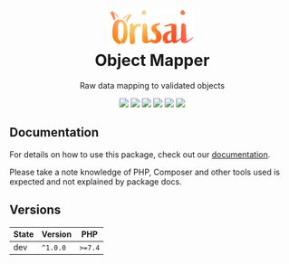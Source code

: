 <h1 align="center">
	<img src="https://github.com/orisai/.github/blob/main/images/repo_title.png" alt="Orisai"/>
	<br/>
	Object Mapper
</h1>

<p align="center">
    Raw data mapping to validated objects
</p>

<p align=center>
  <a href="https://github.com/orisai/object-mapper/actions?query=workflow%3Aci"><img src="https://github.com/orisai/object-mapper/workflows/ci/badge.svg"></a>
  <a href="https://coveralls.io/r/orisai/object-mapper"><img src="https://badgen.net/coveralls/c/github/orisai/object-mapper/v1.x?cache=300"></a>
  <a href="https://dashboard.stryker-mutator.io/reports/github.com/orisai/object-mapper/v1.x"><img src="https://badge.stryker-mutator.io/github.com/orisai/object-mapper/v1.x"></a>
  <a href="https://packagist.org/packages/orisai/object-mapper"><img src="https://badgen.net/packagist/dt/orisai/object-mapper?cache=3600"></a>
  <a href="https://packagist.org/packages/orisai/object-mapper"><img src="https://badgen.net/packagist/v/orisai/object-mapper?cache=3600"></a>
  <a href="https://choosealicense.com/licenses/mpl-2.0/"><img src="https://badgen.net/badge/license/MPL-2.0/blue?cache=3600"></a>
<p>

## Documentation

For details on how to use this package, check out our [documentation](docs/README.md).

Please take a note knowledge of PHP, Composer and other tools used is expected and not explained by package docs.

## Versions

| State  | Version      | PHP     |
|--------|--------------|---------|
| dev    | `^1.0.0`     | `>=7.4` |
